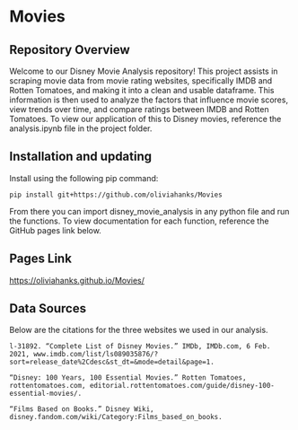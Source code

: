 # Movies


Repository Overview
-------------------
Welcome to our Disney Movie Analysis repository! This project assists in scraping movie data from movie rating websites, specifically IMDB and Rotten Tomatoes, and making it into a clean and usable dataframe. This information is then used to analyze the factors that influence movie scores, view trends over time, and compare ratings between IMDB and Rotten Tomatoes. To view our application of this to Disney movies, reference the analysis.ipynb file in the project folder.


Installation and updating
-------------------------
Install using the following pip command:

    pip install git+https://github.com/oliviahanks/Movies

From there you can import disney_movie_analysis in any python file and run the functions. To view documentation for each function, reference the GitHub pages link below.

Pages Link
----------

https://oliviahanks.github.io/Movies/


Data Sources
------------
Below are the citations for the three websites we used in our analysis.

    l-31892. “Complete List of Disney Movies.” IMDb, IMDb.com, 6 Feb. 2021, www.imdb.com/list/ls089035876/?sort=release_date%2Cdesc&st_dt=&mode=detail&page=1. 

    “Disney: 100 Years, 100 Essential Movies.” Rotten Tomatoes, rottentomatoes.com, editorial.rottentomatoes.com/guide/disney-100-essential-movies/. 

    “Films Based on Books.” Disney Wiki, disney.fandom.com/wiki/Category:Films_based_on_books. 
